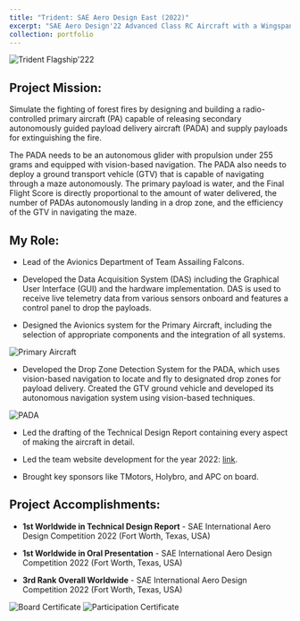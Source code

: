 ```yaml
---
title: "Trident: SAE Aero Design East (2022)"
excerpt: "SAE Aero Design'22 Advanced Class RC Aircraft with a Wingspan of > 3m. It carries three Propelled Autonomoust Delivery Aircrafts externally and water as payload.<br/><br/><img src='https://www.sakshambhutani.xyz/images/Falcons22/team2.png'>"
collection: portfolio
---
```

![Trident Flagship'222](https://sakshambhutani.xyz/images/Falcons22/team.png)

## Project Mission:
Simulate the fighting of forest fires by designing and building a radio-controlled primary aircraft (PA) capable of releasing secondary autonomously guided payload delivery aircraft (PADA) and supply payloads for extinguishing the fire.

The PADA needs to be an autonomous glider with propulsion under 255 grams and equipped with vision-based navigation. The PADA also needs to deploy a ground transport vehicle (GTV) that is capable of navigating through a maze autonomously. The primary payload is water, and the Final Flight Score is directly proportional to the amount of water delivered, the number of PADAs autonomously landing in a drop zone, and the efficiency of the GTV in navigating the maze.

## My Role:
* Lead of the Avionics Department of Team Assailing Falcons.

* Developed the Data Acquisition System (DAS) including the Graphical User Interface (GUI) and the hardware implementation. DAS is used to receive live telemetry data from various sensors onboard and features a control panel to drop the payloads.

* Designed the Avionics system for the Primary Aircraft, including the selection of appropriate components and the integration of all systems.

![Primary Aircraft](https://sakshambhutani.xyz/images/Falcons22/PA.png)

* Developed the Drop Zone Detection System for the PADA, which uses vision-based navigation to locate and fly to designated drop zones for payload delivery. Created the GTV ground vehicle and developed its autonomous navigation system using vision-based techniques.

![PADA](https://sakshambhutani.xyz/images/Falcons22/PADA.png)
  
* Led the drafting of the Technical Design Report containing every aspect of making the aircraft in detail.

* Led the team website development for the year 2022: [link](https://assailingFalcons22.in/).

* Brought key sponsors like TMotors, Holybro, and APC on board.

## Project Accomplishments:

* **1st Worldwide in Technical Design Report** - SAE International Aero Design Competition 2022 (Fort Worth, Texas, USA)

* **1st Worldwide in Oral Presentation** - SAE International Aero Design Competition 2022 (Fort Worth, Texas, USA)

* **3rd Rank Overall Worldwide** - SAE International Aero Design Competition 2022 (Fort Worth, Texas, USA)

<!-- ![Placks](https://sakshambhutani.xyz/images/Falcons22/Falcons22-vulcan-pos.png)-->

![Board Certificate](https://sakshambhutani.xyz/images/Falcons22/board-certificate.jpeg)
![Participation Certificate](https://sakshambhutani.xyz/images/Falcons22/participation-certificate.png) 